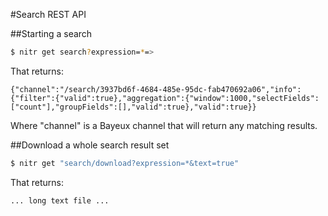 #Search REST API

##Starting a search

``` bash
$ nitr get search?expression=*=>
```

That returns:

```
{"channel":"/search/3937bd6f-4684-485e-95dc-fab470692a06","info":{"filter":{"valid":true},"aggregation":{"window":1000,"selectFields":["count"],"groupFields":[],"valid":true},"valid":true}}
```

Where "channel" is a Bayeux channel that will return any matching results.

##Download a whole search result set

``` bash
$ nitr get "search/download?expression=*&text=true"
```

That returns:

```
... long text file ...
```

